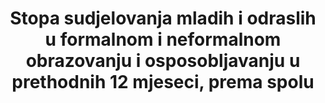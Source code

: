 ---
title: >-
  Stopa sudjelovanja mladih i odraslih u formalnom i neformalnom obrazovanju i osposobljavanju u prethodnih 12 mjeseci, prema spolu
permalink: /4-3-1/
sdg_goal: 4
layout: indicator
indicator: 4.3.1
indicator_variable: i4_3_1formal_total
graph: bar
graph_type_description: Bar  chart
graph_status_notes: Graphed
variable_description: null
variable_notes: null
un_designated_tier: '2'
un_custodial_agency: 'UNESCO  (Partnering  Agencies:  OECD,  Eurostat,  ILO)'
target_id: '4.3'
has_metadata: true
rationale_interpretation: >-
  Pokazatelj mjeri pristup mladih i odraslih obrazovanju i osposobljavanju u posljednje (nedavno) vrijeme. 
goal_meta_link: 'http://unstats.un.org/sdgs/files/metadata-compilation/Metadata-Goal-4.pdf'
goal_meta_link_page: 6
indicator_name: >-
  Stopa sudjelovanja mladih i odraslih u formalnom i neformalnom obrazovanju i osposobljavanju u prethodnih 12 mjeseci, prema spolu
target: >-
  Do 2030, osigurati jednak pristup za sve žene i muškarce do pristupačnog i kvalitetnog tehničkog, strukovnog i visokog obrazovanja,  uključujući sveučilište
indicator_definition: >-
  Postotak mladih i odraslih u određenom dobnom rasponu (npr. 15-24 godine, 25-64 itd.) koji sudjeluju u formalnom ili neformalnom obrazovanju ili osposobljavanju u određenom vremenskom razdoblju (npr. posljednjih 12 mjeseci). Idealno, pokazatelj bi trebao biti razvrstan prema vrstama programa kao što su TVET, tercijarno obrazovanje, obrazovanje odraslih i druge relevantne vrste i trebao bi obuhvaćati i formalne i neformalne programe.
source_title: null
source_notes: null
published: true
actual_indicator_available: >-
  Percentage  of  16-  to  65-year-olds  enrolling  in  formal  or  nonformal  programs  during  the  past  year,  by  sex,  age  group,  and  high/low  income  quartile
us_method_of_computation: >-
  Percentage  of  16-  to  65-year-olds  enrolling  in  formal  or  nonformal  programs  during  the  past  year  based  on  data  collected  through  PIAAC.  Data  are  based  on  weighted  percentage  of  respondents  in  the  survey.  Standard  errors  available  upon  request.
comments_and_limitations: Data  subject  to  sampling  errors.
periodicity: Periodic
time_period: '2012'
unit_of_measure: Percentage
disaggregation_categories: 'Sex,  age  group,  income  level'
disaggregation_geography: National
date_of_national_source_publication: 10/2013
date_metadata_updated: 11/2016
scheduled_update_by_national_source: Unknown
source_agency_staff_email: tom.snyder@ed.gov
source_agency_staff_name: Tom  Snyder
source_agency_survey_dataset: >-
  Organization  for  Economic  Cooperation  and  Development  (OECD),  Program  for  the  International  Assessment  of  Adult  Competencies  (PIAAC),  2012
international_and_national_references: 'http://piaacgateway.com/'
graph_title: null
actual_indicator_available_description: "The  first  round  of  data  collection  in  the  United  States  (officially  known  as  the  U.S.  PIAAC  Main  Study)  was  conducted  from  August  2011  through  April  2012  with  a  nationally  representative  household  sample  of  5,000  adults  between  the  ages  of  16  and  65.  i4_3_1formal_total\t  Percentage  participating  in  formal  education,  total  i4_3_1formal_male\t  Percentage  participating  in  formal  education,  males  i4_3_1formal_female\t  Percentage  participating  in  formal  education,  females  i4_3_1formal_24\t  Percentage  participating  in  formal  education,  less  than  age  25  i4_3_1formal_34\t  Percentage  participating  in  formal  education,  25  to  34  i4_3_1formal_44  Percentage  participating  in  formal  education,  35  to  44  i4_3_1formal_54  Percentage  participating  in  formal  education,  45  to  54  i4_3_1formal_65\t  Percentage  participating  in  formal  education,  55  to  65  i4_3_1formal_lowquartile\t  Percentage  participating  in  formal  education,  lowest  income  quartile  i4_3_1formal_midquartiles  Percentage  participating  in  formal  education,  middle  two  income  quartiles  i4_3_1formal_highquartile\t  Percentage  participating  in  formal  education,  high  income  quartile  i4_3_1nonformal_total\t  Percentage  participating  in  nonformal  education,  total  i4_3_1nonformal_male\t  Percentage  participating  in  nonformal  education,  males  i4_3_1nonformal_female\t  Percentage  participating  in  nonformal  education,  females  i4_3_1nonformal_24\t  Percentage  participating  in  nonformal  education,  less  than  age  25  i4_3_1nonformal_34\t  Percentage  participating  in  nonformal  education,  25  to  34  i4_3_1nonformal_44\t  Percentage  participating  in  nonformal  education,  35  to  44  i4_3_1nonformal_54\t  Percentage  participating  in  nonformal  education,  45  to  54  i4_3_1nonformal_65\t  Percentage  participating  in  nonformal  education,  55  to  65  i4_3_1nonformal_lowquartile\t  Percentage  participating  in  nonformal  education,  lowest  income  quartile  i4_3_1nonformal_midquartiles  Percentage  participating  in  nonformal  education,  middle  two  income  quartiles  i4_3_1nonformal_highquartile  Percentage  participating  in  nonformal  education,  high  income  quartile"
---